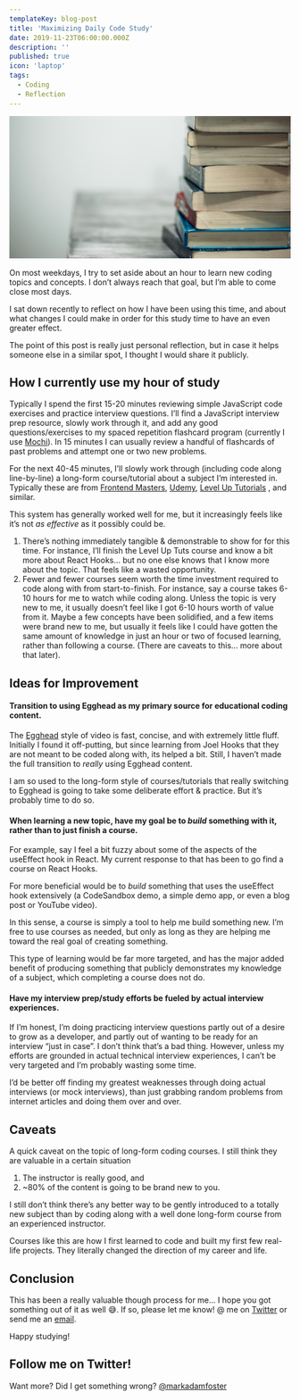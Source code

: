 ```yaml
---
templateKey: blog-post
title: 'Maximizing Daily Code Study'
date: 2019-11-23T06:00:00.000Z
description: ''
published: true
icon: 'laptop'
tags:
  - Coding
  - Reflection
---
```


![books](./books.jpg)

On most weekdays, I try to set aside about an hour to learn new coding topics and concepts. I don’t always reach that goal, but I’m able to come close most days. 

I sat down recently to reflect on how I have been using this time, and about what changes I could make in order for this study time to have an even greater effect.

The point of this post is really just personal reflection, but in case it helps someone else in a similar spot, I thought I would share it publicly.

## How I currently use my hour of study
Typically I spend the first 15-20 minutes reviewing simple JavaScript code exercises and practice interview questions. I’ll find a JavaScript interview prep resource, slowly work through it, and add any good questions/exercises to my spaced repetition flashcard program (currently I use [Mochi](mochi.cards)). In 15 minutes I can usually review a handful of flashcards of past problems and attempt one or two new problems.

For the next 40-45 minutes, I’ll slowly work through (including code along line-by-line) a long-form course/tutorial about a subject I’m interested in. Typically these are from [Frontend Masters](http://frontendmasters.com/), [Udemy](https://www.udemy.com/),  [Level Up Tutorials](https://www.leveluptutorials.com/) , and similar.

This system has generally worked well for me, but it increasingly feels like it’s not *as effective* as it possibly could be.

1. There’s nothing immediately tangible & demonstrable to show for for this time. For instance, I’ll finish the Level Up Tuts course and know a bit more about React Hooks… but no one else knows that I know more about the topic. That feels like a wasted opportunity.
2. Fewer and fewer courses seem worth the time investment required to code along with from start-to-finish. For instance, say a course takes 6-10 hours for me to watch while coding along. Unless the topic is very new to me, it usually doesn’t feel like I got 6-10 hours worth of value from it. Maybe a few concepts have been solidified, and a few items were brand new to me, but usually it feels like I could have gotten the same amount of knowledge in just an hour or two of focused learning, rather than following a course. (There are caveats to this… more about that later).

## Ideas for Improvement

#### Transition to using Egghead as my primary source for educational coding content.

The [Egghead](https://egghead.io/) style of video is fast, concise, and with extremely little fluff. Initially I found it off-putting, but since learning from Joel Hooks that they are not meant to be coded along with, its helped a bit. Still, I haven’t made the full transition to *really* using Egghead content. 

I am so used to the long-form style of courses/tutorials that really switching to Egghead is going to take some deliberate effort & practice. But it’s probably time to do so.

#### When learning a new topic, have my goal be to *build* something with it, rather than to just finish a course.

For example, say I feel a bit fuzzy about some of the aspects of the useEffect hook in React. My current response to that has been to go find a course on React Hooks.

For more beneficial would be to *build* something that uses the useEffect hook extensively (a CodeSandbox demo, a simple demo app, or even a blog post or YouTube video). 

In this sense, a course is simply a tool to help me build something new. I’m free to use courses as needed, but only as long as they are helping me toward the real goal of creating something. 

This type of learning would be far more targeted, and has the major added benefit of producing something that publicly demonstrates my knowledge of a subject, which completing a course does not do.

#### Have my interview prep/study efforts be fueled by actual interview experiences.

If I’m honest, I’m doing practicing interview questions partly out of a desire to grow as a developer, and partly out of wanting to be ready for an interview “just in case”.  I don’t think that’s a bad thing. However, unless my efforts are grounded in actual technical interview experiences, I can’t be very targeted and I’m probably wasting some time. 

I’d be better off finding my greatest weaknesses through doing actual interviews (or mock interviews), than just grabbing random problems from internet articles and doing them over and over.

## Caveats
A quick caveat on the topic of long-form coding courses. I still think they are valuable in a certain situation

1. The instructor is really good, and
2. ~80% of the content is going to be brand new to you.

I still don’t think there’s any better way to be gently introduced to a totally new subject than by coding along with a well done long-form course from an experienced instructor. 

Courses like this are how I first learned to code and built my first few real-life projects. They literally changed the direction of my career and life.

## Conclusion
This has been a really valuable though process for me… I hope you got something out of it as well 😅. If so, please let me know! @ me on [Twitter](https://www.twitter.com/markadamfoster) or send me an [email](mailto:foster154@gmail.com).

Happy studying!



## Follow me on Twitter!

Want more? Did I get something wrong? [@markadamfoster](https://www.twitter.com/markadamfoster)
